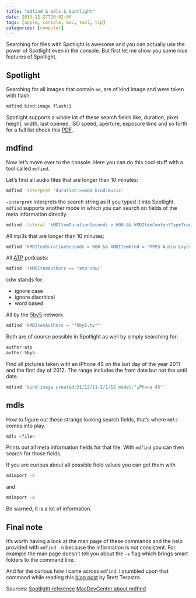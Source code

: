 ```yaml
---
title: "mdfind & mdls & Spotlight"
date: 2013-12-27T20:02:00
tags: [apple, console, mac, tool, tip]
categories: [computer]
---
```


Searching for files with Spotlight is awesome and you can actually use the power of Spotlight even in the console. But first let me show you some nice features of Spotlight.

<!--more-->

## Spotlight

Searching for all images that contain `me`, are of kind image and were taken with flash:

```bash
mdfind kind:image flash:1
```

Spotlight supports a whole lot of these search fields like, duration, pixel height, width, last opened, ISO speed, aperture, exposure time and so forth for a full list check this [PDF](http://hints.macworld.com/dlfiles/spotlight_cmds.pdf).

## mdfind

Now let’s move over to the console. Here you can do this cool stuff with a tool called `mdfind`.

Let’s find all audio files that are longer than 10 minutes:

```bash
mdfind -interpret 'duration:>=600 kind:music'
```

`-interpret` interprets the search string as if you typed it into Spotlight. `mdfind` supports another mode in which you can search on fields of the meta information directly.

```bash
mdfind -literal 'kMDItemDurationSeconds > 600 && kMDItemContentTypeTree == public.audio'
```

All mp3s that are longer than 10 minutes:

```bash
mdfind 'kMDItemDurationSeconds > 600 && kMDItemKind = "MPEG Audio Layer 3"'
```

All [ATP](https://atp.fm) podcasts:

```bash
mdfind '(kMDItemAuthors == "atp"cdw)'
```

cdw stands for:

- ignore case
- ignore diacritical
- word based

All by the [5by5](http://5by5.tv) network

```bash
mdfind 'kMDItemAuthors = "*5by5.tv*"'
```

Both are of course possible in Spotlight as well by simply searching for:

```bash
author:atp
author:5by5
```

Find all pictures taken with an iPhone 4S on the last day of the year 2011 and the first day of 2012. The range includes the from date but not the until date.

```bash
mdfind 'kind:image created:31/12/11-2/1/12 model:"iPhone 4S"'
```

## mdls

How to figure out these strange looking search fields, that’s where `mdls` comes into play.

```bash
mdls <file>
```

Prints out all meta information fields for that file. With `mdfind` you can then search for those fields.

If you are curious about all possible field values you can get them with

```bash
mdimport -X
```

and

```bash
mdimport -A
```

Be warned, it is a lot of information.

## Final note

It’s worth having a look at the man page of these commands and the help provided with `mdfind -h` because the information is not consistent. For example the man page doesn’t tell you about the `-s` flag which brings smart folders to the command line.

And for the curious how I came across `mdfind`. I stumbled upon that command while reading this [blog post](http://brettterpstra.com/2013/12/22/quick-tip-tag-filer-without-hazel/) by Brett Terpstra.

Sources:
[Spotlight reference](http://hints.macworld.com/dlfiles/spotlight_cmds.pdf)
[MacDevCenter about mdfind](http://www.macdevcenter.com/pub/a/mac/2006/01/04/mdfind.html?page=1)
